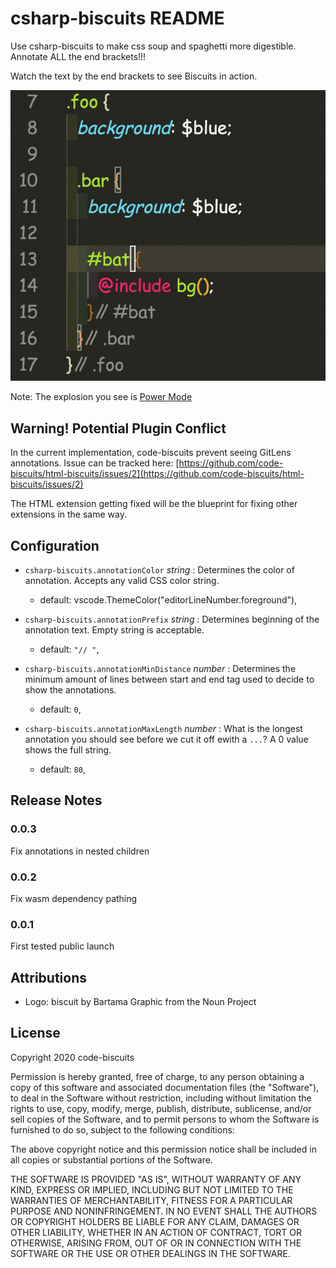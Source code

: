 # csharp-biscuits README

Use csharp-biscuits to make css soup and spaghetti more digestible. Annotate ALL the end brackets!!!

Watch the text by the end brackets to see Biscuits in action.

![](./example.gif)

Note: The explosion you see is [Power Mode](https://marketplace.visualstudio.com/items?itemName=hoovercj.vscode-power-mode)

## Warning! Potential Plugin Conflict

In the current implementation, code-biscuits prevent seeing GitLens annotations. Issue can be tracked here:
[https://github.com/code-biscuits/html-biscuits/issues/2](https://github.com/code-biscuits/html-biscuits/issues/2)

The HTML extension getting fixed will be the blueprint for fixing other extensions in the same way.

## Configuration

- `csharp-biscuits.annotationColor` _string_ : Determines the color of annotation. Accepts any valid CSS color string.

  - default: vscode.ThemeColor("editorLineNumber.foreground"),

- `csharp-biscuits.annotationPrefix` _string_ : Determines beginning of the annotation text. Empty string is acceptable.

  - default: `"// "`,

- `csharp-biscuits.annotationMinDistance` _number_ : Determines the minimum amount of lines between start and end tag used to decide to show the annotations.

  - default: `0`,

- `csharp-biscuits.annotationMaxLength` _number_ : What is the longest annotation you should see before we cut it off ewith a `...`? A 0 value shows the full string.
  - default: `80`,

## Release Notes

### 0.0.3

Fix annotations in nested children

### 0.0.2

Fix wasm dependency pathing

### 0.0.1

First tested public launch

## Attributions

- Logo: biscuit by Bartama Graphic from the Noun Project

## License

Copyright 2020 code-biscuits

Permission is hereby granted, free of charge, to any person obtaining a copy of this software and associated documentation files (the "Software"), to deal in the Software without restriction, including without limitation the rights to use, copy, modify, merge, publish, distribute, sublicense, and/or sell copies of the Software, and to permit persons to whom the Software is furnished to do so, subject to the following conditions:

The above copyright notice and this permission notice shall be included in all copies or substantial portions of the Software.

THE SOFTWARE IS PROVIDED "AS IS", WITHOUT WARRANTY OF ANY KIND, EXPRESS OR IMPLIED, INCLUDING BUT NOT LIMITED TO THE WARRANTIES OF MERCHANTABILITY, FITNESS FOR A PARTICULAR PURPOSE AND NONINFRINGEMENT. IN NO EVENT SHALL THE AUTHORS OR COPYRIGHT HOLDERS BE LIABLE FOR ANY CLAIM, DAMAGES OR OTHER LIABILITY, WHETHER IN AN ACTION OF CONTRACT, TORT OR OTHERWISE, ARISING FROM, OUT OF OR IN CONNECTION WITH THE SOFTWARE OR THE USE OR OTHER DEALINGS IN THE SOFTWARE.

